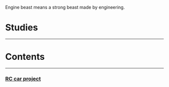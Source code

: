 Engine beast means a strong beast made by engineering.

# Studies
---

# Contents
---

### [RC car project](https://enginebeast.github.io/RCcar/)
